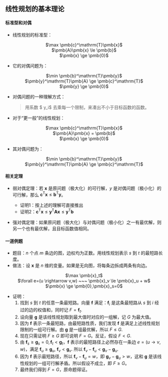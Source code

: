 ## 线性规划的基本理论

#### 标准型和对偶

+ 线性规划的标准型：
<p align="center">  $\max \pmb{c}^\mathrm{T}\pmb{x}$ </br> $\pmb{A}\pmb{x} \le \pmb{b}$ </br>  $\pmb{x} \ge \pmb{0}$</p>

+ 它的对偶问题为：
<p align="center">  $\min \pmb{b}^\mathrm{T}\pmb{y}$ </br> $\pmb{y}^\mathrm{T}\pmb{A} \ge \pmb{c}^\mathrm{T}$ </br> $\pmb{y} \ge \pmb{0}$ </p>

+ 对偶问题的一种理解方式：
  >用系数 $ y_i$ 去乘每一个限制，来凑出不小于目标函数的函数。

+ 对于“更一般”的线性规划：
<p align="center">  $\max \pmb{c}^\mathrm{T}\pmb{x}$ </br> $\pmb{A}\pmb{x} = \pmb{b}$ </br>  $\pmb{x} \ge \pmb{0}$</p>

+ 其对偶问题为：
<p align="center">  $\min \pmb{b}^\mathrm{T}\pmb{y}$ </br> $\pmb{y}^\mathrm{T}\pmb{A} \ge \pmb{c}^\mathrm{T}$ </p>

#### 相关定理

+ 弱对偶定理：若 $\pmb{x}$ 是原问题（极大化）的可行解，$y$ 是对偶问题（极小化）的可行解，那么 $\pmb{c}^\mathrm{T}\pmb{x} \le \pmb{b}^\mathrm{T}\pmb{y}$。
	- 证明1：按上述的理解可直接推出
	- 证明2：$\pmb{c}^\mathrm{T}\pmb{x} \le \pmb{y}^\mathrm{T}\pmb{A} \pmb{x} \le \pmb{y}^\mathrm{T}\pmb{b}$

+ 强对偶定理：如果原问题（极大化）与对偶问题（极小化）之一有最优解，则另一个也有最优解，且目标函数值相同。

#### 一道例题

+ 题目：$n$ 个点 $m$ 条边的图，边权均为正数。用线性规划表示 $s$ 到 $t$ 的最短路长度。
+ 做法：设 $\pmb{x}$ 是 $n$ 维的变量。如果是无向图，将每条边拆成两条有向边。
<p align="center">  $\max \pmb{x}_t$ </br> $\forall e=(u \rightarrow v,w) ~~~ \pmb{x}_v  \le \pmb{x}_u + w$ </br>  $\pmb{x} \ge \pmb{0},\pmb{x}_s=0$ </p>

+ 证明：
	1. 找到 $s$ 到 $t$ 的任意一条最短路。向量 $\pmb{f}$ 满足：$\pmb{f}_i$ 是这条最短路从 $s$ 到 $i$ 经过的边的权值和，同时记 $F=\pmb{f}_t$.
	2. 设向量 $\pmb{g}$ 是该线性规划取到最大值时对应的一组解，记 $G$ 为最大值。
	3. 因为 $\pmb{f}$ 表示一条最短路，由最短路性质，我们发现 $\pmb{f}$ 是满足上述线性规划限制的一组可行解。由 $\pmb{g}$ 是一组最优解，所以 $F \le G$.
	4. 现在只需证明 $F \ge G$ 即可说明 $F=G$。反证，假设 $F < G$.
	5. 由 $\pmb{f}_s \ge \pmb{g}_s=0,\pmb{f}_t < \pmb{g}_t$，$\pmb{f}$ 表示的最短路径上必然存在一条边 $e=(u \rightarrow v,w)$，满足 $\pmb{f}_u \ge \pmb{g}_u,~\pmb{f}_v < \pmb{g}_v$. 所以 $\pmb{f}_v-\pmb{f}_u < \pmb{g}_v - \pmb{g}_u$.
	6. 因为 $\pmb{f}$ 表示最短路径，所以 $\pmb{f}_v-\pmb{f}_u=w$，即 $\pmb{g}_v-\pmb{g}_u>w$，这和 $\pmb{g}$ 是该线性规划的一组可行解矛盾。所以假设不成立，即 $F \ge G$。
	7. 最终我们得到 $F=G$，原命题得证。